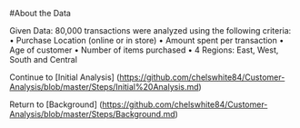 #About the Data

Given Data: 80,000 transactions were analyzed using the following criteria: 
•	Purchase Location (online or in store) 
•	Amount spent per transaction 
•	Age of customer
•	Number of items purchased 
•	4 Regions: East, West, South and Central 

Continue to [Initial Analysis] (https://github.com/chelswhite84/Customer-Analysis/blob/master/Steps/Initial%20Analysis.md)

Return to [Background] (https://github.com/chelswhite84/Customer-Analysis/blob/master/Steps/Background.md)
